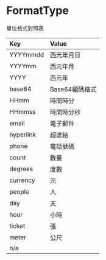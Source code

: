# FormatType
單位格式對照表

| Key | Value |
|:----------|:-------------|
| YYYYmmdd | 西元年月日 |
| YYYYmm | 西元年月 |
| YYYY | 西元年 |
| base64 | Base64編碼格式 |
| HHmm | 時間時分 |
| HHmmss | 時間時分秒 |
| email | 電子郵件 |
| hyperlink | 超連結 |
| phone | 電話號碼 |
| count | 數量 |
| degrees | 度數 |
| currency | 元 |
| people | 人 |
| day | 天 |
| hour | 小時 |
| ticket | 張 |
| meter | 公尺 |
| n/a |  |
